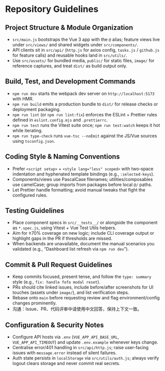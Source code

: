 # Repository Guidelines

## Project Structure & Module Organization
- `src/main.js` bootstraps the Vue 3 app with the `@` alias; feature views live under `src/views/` and shared widgets under `src/components/`.
- API clients sit in `src/api/` (`http.js` for axios config, `tasks.js` / `github.js` for feature calls) and reusable hooks land in `src/utils/`.
- Use `src/assets/` for bundled media, `public/` for static files, `image/` for reference captures, and treat `dist/` as build output only.

## Build, Test, and Development Commands
- `npm run dev` starts the webpack dev server on `http://localhost:5173` with HMR.
- `npm run build` emits a production bundle to `dist/` for release checks or deployment packaging.
- `npm run lint` (or `npm run lint:fix`) enforces the ESLint + Prettier rules defined in `eslint.config.mjs` and `.prettierrc`.
- `npm run test` runs the Vitest suite once; `npm run test:watch` keeps it hot while iterating.
- `npm run type-check` runs `vue-tsc --noEmit` against the JS/Vue sources using `tsconfig.json`.

## Coding Style & Naming Conventions
- Prefer `<script setup>` + `<style lang="less" scoped>` with two-space indentation and hyphenated template bindings (e.g., `:selected-keys`).
- Components/views use PascalCase filenames; utilities/composables use camelCase; group imports from packages before local `@/` paths.
- Let Prettier handle formatting; avoid manual tweaks that fight the configured rules.

## Testing Guidelines
- Place component specs in `src/__tests__/` or alongside the component as `*.spec.js`, using Vitest + Vue Test Utils helpers.
- Aim for ≥70% coverage on new logic; include CLI coverage output or highlight gaps in the PR if thresholds are missed.
- When backends are unavailable, document the manual scenarios you validated (e.g., “Dashboard list refresh via `npm run dev`”).

## Commit & Pull Request Guidelines
- Keep commits focused, present tense, and follow the `type: summary` style (e.g., `fix: handle fofa modal reset`).
- PRs should cite linked issues, include before/after screenshots for UI touches (assets under `image/`), and list verification steps.
- Rebase onto `main` before requesting review and flag environment/config changes prominently.
- 沟通：Issue、PR、代码评审中请使用中文回答，保持上下文一致。

## Configuration & Security Notes
- Configure API hosts via `.env` (`VUE_APP_API_BASE_URL`, `VUE_APP_API_TIMEOUT`) and update `.env.example` whenever keys change.
- Centralise error/401 handling in `src/api/http.js`; raise user-facing issues with `message.error` instead of silent failures.
- Auth state persists in `localStorage` via `src/utils/auth.js`; always verify logout clears storage and never commit real secrets.
